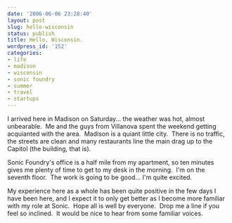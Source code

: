 ```yaml
---
date: '2006-06-06 23:28:40'
layout: post
slug: hello-wisconsin
status: publish
title: Hello, Wisconsin.
wordpress_id: '152'
categories:
- life
- madison
- wisconsin
- sonic foundry
- summer
- travel
- startups
---
```


I arrived here in Madison on Saturday... the weather was hot, almost unbearable.  Me and the guys from Villanova spent the weekend getting acquianted with the area.  Madison is a quiant little city.  There is no traffic, the streets are clean and many restaurants line the main drag up to the Capitol (the building, that is).

Sonic Foundry's office is a half mile from my apartment, so ten minutes gives me plenty of time to get to my desk in the morning.  I'm on the seventh floor.  The work is going to be good... I'm quite excited.

My experience here as a whole has been quite positive in the few days I have been here, and I expect it to only get better as I become more familiar with my role at Sonic.  Hope all is well by everyone.  Drop me a line if you feel so inclined.  It would be nice to hear from some familiar voices.
